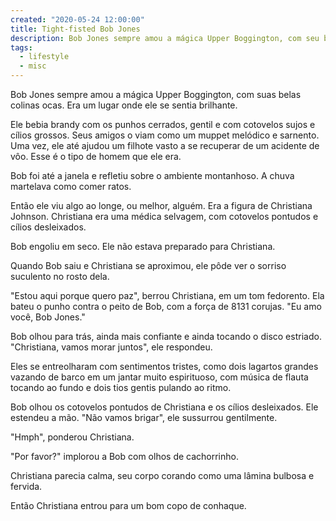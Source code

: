 ```yaml
---
created: "2020-05-24 12:00:00"
title: Tight-fisted Bob Jones
description: Bob Jones sempre amou a mágica Upper Boggington, com seu belo e colinas ocas. Era um lugar onde ele se sentia brilhante.
tags:
  - lifestyle
  - misc
---
```


Bob Jones sempre amou a mágica Upper Boggington, com suas belas colinas ocas. Era um lugar onde ele se sentia brilhante.

Ele bebia brandy com os punhos cerrados, gentil e com cotovelos sujos e cílios grossos. Seus amigos o viam como um muppet melódico e sarnento. Uma vez, ele até ajudou um filhote vasto a se recuperar de um acidente de vôo. Esse é o tipo de homem que ele era.

Bob foi até a janela e refletiu sobre o ambiente montanhoso. A chuva martelava como comer ratos.

Então ele viu algo ao longe, ou melhor, alguém. Era a figura de Christiana Johnson. Christiana era uma médica selvagem, com cotovelos pontudos e cílios desleixados.

Bob engoliu em seco. Ele não estava preparado para Christiana.

Quando Bob saiu e Christiana se aproximou, ele pôde ver o sorriso suculento no rosto dela.

"Estou aqui porque quero paz", berrou Christiana, em um tom fedorento. Ela bateu o punho contra o peito de Bob, com a força de 8131 corujas. "Eu amo você, Bob Jones."

Bob olhou para trás, ainda mais confiante e ainda tocando o disco estriado. "Christiana, vamos morar juntos", ele respondeu.

Eles se entreolharam com sentimentos tristes, como dois lagartos grandes vazando de barco em um jantar muito espirituoso, com música de flauta tocando ao fundo e dois tios gentis pulando ao ritmo.

Bob olhou os cotovelos pontudos de Christiana e os cílios desleixados. Ele estendeu a mão. "Não vamos brigar", ele sussurrou gentilmente.

"Hmph", ponderou Christiana.

"Por favor?" implorou a Bob com olhos de cachorrinho.

Christiana parecia calma, seu corpo corando como uma lâmina bulbosa e fervida.

Então Christiana entrou para um bom copo de conhaque.
